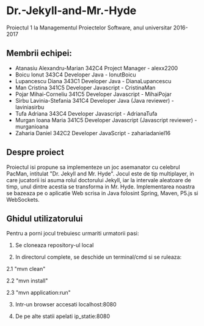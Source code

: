 # Dr.-Jekyll-and-Mr.-Hyde
Proiectul 1 la Managementul Proiectelor Software, anul universitar 2016-2017

## Membrii echipei:
- Atanasiu Alexandru-Marian 342C4 Project Manager - alexx2200
- Boicu Ionut               343C4 Developer Java - IonutBoicu
- Lupancescu Diana          343C1 Developer Java - DianaLupancescu
- Man Cristina              341C5 Developer Javascript - CristinaMan
- Pojar Mihai-Corneliu      341C5 Developer Javascript - MihaiPojar
- Sirbu Lavinia-Stefania    341C4 Developer Java (Java reviewer) - laviniasirbu
- Tufa Adriana              343C4 Developer Javascript - AdrianaTufa
- Murgan Ioana Maria        341C5 Developer Javascript (Javascript reviewer) - murganioana
- Zaharia Daniel            342C2 Developer JavaScript - zahariadaniel16
## Despre proiect
Proiectul isi propune sa implementeze un joc asemanator cu celebrul PacMan, intitulat "Dr. Jekyll and Mr. Hyde". Jocul este de tip multiplayer, in care jucatorii isi asuma rolul doctorului Jekyll, iar la intervale aleatoare de timp, unul dintre acestia se transforma in Mr. Hyde. Implementarea noastra se bazeaza pe o aplicatie Web scrisa in Java folosint Spring, Maven, P5.js si WebSockets.

## Ghidul utilizatorului
Pentru a porni jocul trebuiesc urmariti urmatorii pasi:

1. Se cloneaza repository-ul local

2. In directorul complete, se deschide un terminal/cmd si se ruleaza:

  2.1 "mvn clean"
  
  2.2 "mvn install"
  
  2.3 "mvn application:run"
  
3. Intr-un browser accesati localhost:8080

4. De pe alte statii apelati ip_statie:8080

